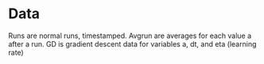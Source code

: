 # Data

Runs are normal runs, timestamped. Avgrun are averages for each value a after a run. GD is gradient descent data for variables a, dt, and eta (learning rate)